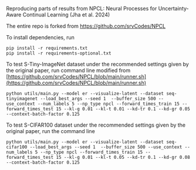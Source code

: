 Reproducing parts of results from NPCL: Neural Processes for Uncertainty-Aware Continual Learning (Jha et al. 2024)

The entire repo is forked from https://github.com/srvCodes/NPCL

To install dependencies, run
```
pip install -r requirements.txt
pip install -r requirements-optional.txt
```

To test S-Tiny-ImageNet dataset under the recommended settings given by the original paper, run command line modified from [https://github.com/srvCodes/NPCL/blob/main/runner.sh](https://github.com/srvCodes/NPCL/blob/main/runner.sh)
```
python utils/main.py --model er --visualize-latent --dataset seq-tinyimagenet --load_best_args --seed 1  --buffer_size 500 --use_context --num_labels 5 --np_type npcl --forward_times_train 15 --forward_times_test 15 --kl-g 0.01 --kl-t 0.01 --kd-tr 0.1 --kd-gr 0.05 --context-batch-factor 0.125
```

To test S-CIFAR100 dataset under the recommended settings given by the original paper, run the command line 
```
python utils/main.py --model er --visualize-latent --dataset seq-cifar100 --load_best_args --seed 1  --buffer_size 500 --use_context --num_labels 5 --np_type npcl --forward_times_train 15 --forward_times_test 15 --kl-g 0.01 --kl-t 0.05 --kd-tr 0.1 --kd-gr 0.08 --context-batch-factor 0.125
```


